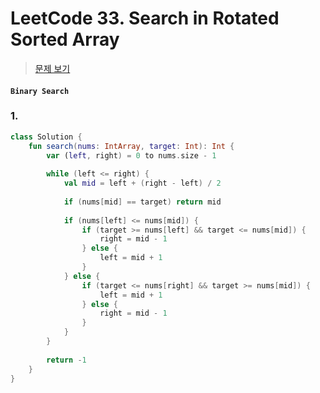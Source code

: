 # LeetCode 33. Search in Rotated Sorted Array

> [문제 보기](https://leetcode.com/problems/search-in-rotated-sorted-array/)

#### `Binary Search`

### 1.

```kotlin
class Solution {
    fun search(nums: IntArray, target: Int): Int {
        var (left, right) = 0 to nums.size - 1
        
        while (left <= right) {
            val mid = left + (right - left) / 2
            
            if (nums[mid] == target) return mid
            
            if (nums[left] <= nums[mid]) {
                if (target >= nums[left] && target <= nums[mid]) {
                    right = mid - 1
                } else {
                    left = mid + 1
                }
            } else {
                if (target <= nums[right] && target >= nums[mid]) {
                    left = mid + 1
                } else {
                    right = mid - 1
                }
            }    
        }
        
        return -1
    }
}
```


